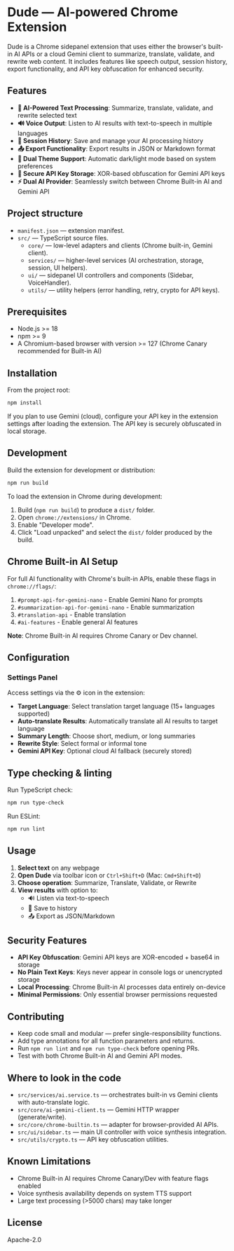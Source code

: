 # Dude — AI-powered Chrome Extension

Dude is a Chrome sidepanel extension that uses either the browser's built-in AI
APIs or a cloud Gemini client to summarize, translate, validate, and rewrite web
content. It includes features like speech output, session history, export functionality,
and API key obfuscation for enhanced security.

## Features

- **🧠 AI-Powered Text Processing**: Summarize, translate, validate, and rewrite selected text
- **🔊 Voice Output**: Listen to AI results with text-to-speech in multiple languages
- **💾 Session History**: Save and manage your AI processing history
- **📤 Export Functionality**: Export results in JSON or Markdown format
- **🎨 Dual Theme Support**: Automatic dark/light mode based on system preferences
- **🔐 Secure API Key Storage**: XOR-based obfuscation for Gemini API keys
- **⚡ Dual AI Provider**: Seamlessly switch between Chrome Built-in AI and Gemini API

## Project structure

- `manifest.json` — extension manifest.
- `src/` — TypeScript source files.
  - `core/` — low-level adapters and clients (Chrome built-in, Gemini client).
  - `services/` — higher-level services (AI orchestration, storage, session, UI helpers).
  - `ui/` — sidepanel UI controllers and components (Sidebar, VoiceHandler).
  - `utils/` — utility helpers (error handling, retry, crypto for API keys).

## Prerequisites

- Node.js >= 18
- npm >= 9
- A Chromium-based browser with version >= 127 (Chrome Canary recommended for Built-in AI)

## Installation

From the project root:

```powershell
npm install
```

If you plan to use Gemini (cloud), configure your API key in the extension
settings after loading the extension. The API key is securely obfuscated in local storage.

## Development

Build the extension for development or distribution:

```powershell
npm run build
```

To load the extension in Chrome during development:

1. Build (`npm run build`) to produce a `dist/` folder.
2. Open `chrome://extensions/` in Chrome.
3. Enable "Developer mode".
4. Click "Load unpacked" and select the `dist/` folder produced by the build.

## Chrome Built-in AI Setup

For full AI functionality with Chrome's built-in APIs, enable these flags in `chrome://flags/`:

1. `#prompt-api-for-gemini-nano` - Enable Gemini Nano for prompts
2. `#summarization-api-for-gemini-nano` - Enable summarization
3. `#translation-api` - Enable translation
4. `#ai-features` - Enable general AI features

**Note**: Chrome Built-in AI requires Chrome Canary or Dev channel.

## Configuration

### Settings Panel

Access settings via the ⚙️ icon in the extension:

- **Target Language**: Select translation target language (15+ languages supported)
- **Auto-translate Results**: Automatically translate all AI results to target language
- **Summary Length**: Choose short, medium, or long summaries
- **Rewrite Style**: Select formal or informal tone
- **Gemini API Key**: Optional cloud AI fallback (securely stored)

## Type checking & linting

Run TypeScript check:

```powershell
npm run type-check
```

Run ESLint:

```powershell
npm run lint
```

## Usage

1. **Select text** on any webpage
2. **Open Dude** via toolbar icon or `Ctrl+Shift+D` (Mac: `Cmd+Shift+D`)
3. **Choose operation**: Summarize, Translate, Validate, or Rewrite
4. **View results** with option to:
   - 🔊 Listen via text-to-speech
   - 💾 Save to history
   - 📤 Export as JSON/Markdown

## Security Features

- **API Key Obfuscation**: Gemini API keys are XOR-encoded + base64 in storage
- **No Plain Text Keys**: Keys never appear in console logs or unencrypted storage
- **Local Processing**: Chrome Built-in AI processes data entirely on-device
- **Minimal Permissions**: Only essential browser permissions requested

## Contributing

- Keep code small and modular — prefer single-responsibility functions.
- Add type annotations for all function parameters and returns.
- Run `npm run lint` and `npm run type-check` before opening PRs.
- Test with both Chrome Built-in AI and Gemini API modes.

## Where to look in the code

- `src/services/ai.service.ts` — orchestrates built-in vs Gemini clients with auto-translate logic.
- `src/core/ai-gemini-client.ts` — Gemini HTTP wrapper (generate/write).
- `src/core/chrome-builtin.ts` — adapter for browser-provided AI APIs.
- `src/ui/sidebar.ts` — main UI controller with voice synthesis integration.
- `src/utils/crypto.ts` — API key obfuscation utilities.

## Known Limitations

- Chrome Built-in AI requires Chrome Canary/Dev with feature flags enabled
- Voice synthesis availability depends on system TTS support
- Large text processing (>5000 chars) may take longer

## License

Apache-2.0
